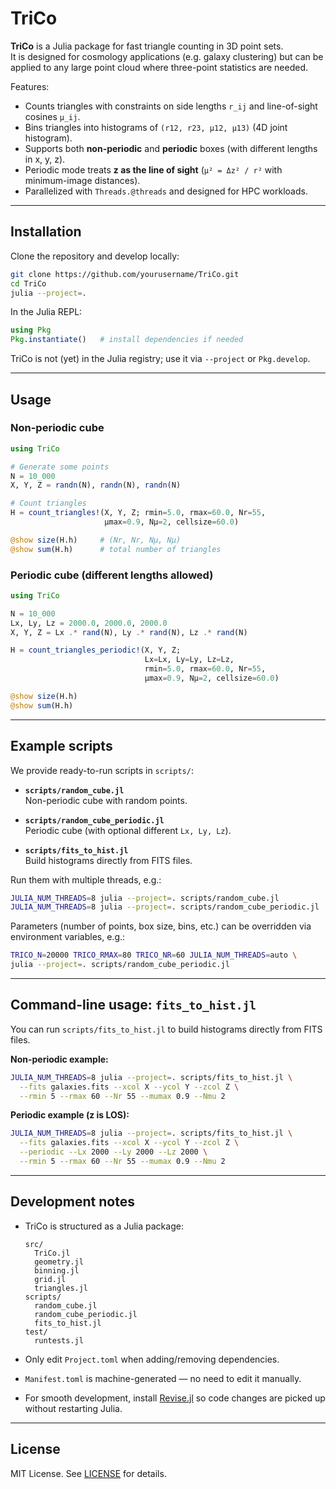 # TriCo

**TriCo** is a Julia package for fast triangle counting in 3D point sets.  
It is designed for cosmology applications (e.g. galaxy clustering) but can be applied
to any large point cloud where three-point statistics are needed.

Features:

- Counts triangles with constraints on side lengths `r_ij` and line-of-sight cosines `μ_ij`.
- Bins triangles into histograms of `(r12, r23, μ12, μ13)` (4D joint histogram).
- Supports both **non-periodic** and **periodic** boxes (with different lengths in x, y, z).
- Periodic mode treats **z as the line of sight** (`μ² = Δz² / r²` with minimum-image distances).
- Parallelized with `Threads.@threads` and designed for HPC workloads.

---

## Installation

Clone the repository and develop locally:

```bash
git clone https://github.com/yourusername/TriCo.git
cd TriCo
julia --project=.
```

In the Julia REPL:

```julia
using Pkg
Pkg.instantiate()   # install dependencies if needed
```

TriCo is not (yet) in the Julia registry; use it via `--project` or `Pkg.develop`.

---

## Usage

### Non-periodic cube

```julia
using TriCo

# Generate some points
N = 10_000
X, Y, Z = randn(N), randn(N), randn(N)

# Count triangles
H = count_triangles!(X, Y, Z; rmin=5.0, rmax=60.0, Nr=55,
                     μmax=0.9, Nμ=2, cellsize=60.0)

@show size(H.h)     # (Nr, Nr, Nμ, Nμ)
@show sum(H.h)      # total number of triangles
```

### Periodic cube (different lengths allowed)

```julia
using TriCo

N = 10_000
Lx, Ly, Lz = 2000.0, 2000.0, 2000.0
X, Y, Z = Lx .* rand(N), Ly .* rand(N), Lz .* rand(N)

H = count_triangles_periodic!(X, Y, Z;
                              Lx=Lx, Ly=Ly, Lz=Lz,
                              rmin=5.0, rmax=60.0, Nr=55,
                              μmax=0.9, Nμ=2, cellsize=60.0)

@show size(H.h)
@show sum(H.h)
```

---

## Example scripts

We provide ready-to-run scripts in `scripts/`:

- **`scripts/random_cube.jl`**  
  Non-periodic cube with random points.

- **`scripts/random_cube_periodic.jl`**  
  Periodic cube (with optional different `Lx, Ly, Lz`).

- **`scripts/fits_to_hist.jl`**  
  Build histograms directly from FITS files.

Run them with multiple threads, e.g.:

```bash
JULIA_NUM_THREADS=8 julia --project=. scripts/random_cube.jl
JULIA_NUM_THREADS=8 julia --project=. scripts/random_cube_periodic.jl
```

Parameters (number of points, box size, bins, etc.) can be overridden via environment variables, e.g.:

```bash
TRICO_N=20000 TRICO_RMAX=80 TRICO_NR=60 JULIA_NUM_THREADS=auto \
julia --project=. scripts/random_cube_periodic.jl
```

---

## Command-line usage: `fits_to_hist.jl`

You can run `scripts/fits_to_hist.jl` to build histograms directly from FITS files.

**Non-periodic example:**
```bash
JULIA_NUM_THREADS=8 julia --project=. scripts/fits_to_hist.jl \
  --fits galaxies.fits --xcol X --ycol Y --zcol Z \
  --rmin 5 --rmax 60 --Nr 55 --mumax 0.9 --Nmu 2
```

**Periodic example (z is LOS):**
```bash
JULIA_NUM_THREADS=8 julia --project=. scripts/fits_to_hist.jl \
  --fits galaxies.fits --xcol X --ycol Y --zcol Z \
  --periodic --Lx 2000 --Ly 2000 --Lz 2000 \
  --rmin 5 --rmax 60 --Nr 55 --mumax 0.9 --Nmu 2
```

---

## Development notes

- TriCo is structured as a Julia package:
  ```
  src/
    TriCo.jl
    geometry.jl
    binning.jl
    grid.jl
    triangles.jl
  scripts/
    random_cube.jl
    random_cube_periodic.jl
    fits_to_hist.jl
  test/
    runtests.jl
  ```

- Only edit `Project.toml` when adding/removing dependencies.
- `Manifest.toml` is machine-generated — no need to edit it manually.
- For smooth development, install [Revise.jl](https://timholy.github.io/Revise.jl/stable/)
  so code changes are picked up without restarting Julia.

---

## License

MIT License. See [LICENSE](LICENSE) for details.


